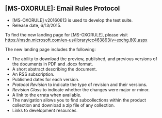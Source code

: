 ## [MS-OXORULE]: Email Rules Protocol
- [MS-OXORULE] v20160613 is used to develop the test suite.  
- Release date, 6/13/2015.

To find the new landing page for [MS-OXORULE], please visit https://msdn.microsoft.com/en-us/library/cc463893(v=exchg.80).aspx 

The new landing page includes the following:
- The ability to download the preview, published, and previous versions of the documents in PDF and .docx format.
- A short abstract describing the document.
- An RSS subscription.
- Published dates for each version.
- *Protocol Revision* to indicate the type of revision and their versions.
- *Revision Class* to indicate whether the changes were major or minor.
- A link to the errata when available.
- The navigation allows you to find subcollections within the product collection and download a zip file of any collection.
- Links to development resources.